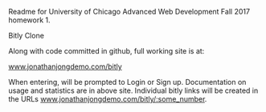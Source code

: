 Readme for University of Chicago Advanced Web Development Fall 2017 homework 1.

Bitly Clone

Along with code committed in github, full working site is at:

www.jonathanjongdemo.com/bitly

When entering, will be prompted to Login or Sign up. Documentation on usage and statistics are in above site. Individual bitly links will be created in the URLs www.jonathanjongdemo.com/bitly/:some_number.